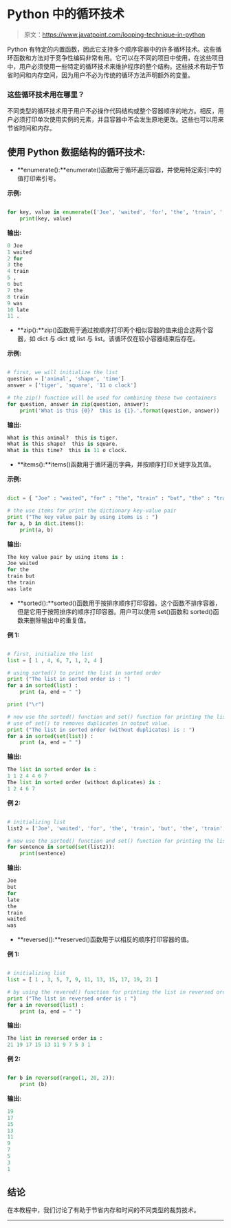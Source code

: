 # Python 中的循环技术

> 原文：<https://www.javatpoint.com/looping-technique-in-python>

Python 有特定的内置函数，因此它支持多个顺序容器中的许多循环技术。这些循环函数和方法对于竞争性编码非常有用。它可以在不同的项目中使用，在这些项目中，用户必须使用一些特定的循环技术来维护程序的整个结构。这些技术有助于节省时间和内存空间，因为用户不必为传统的循环方法声明额外的变量。

### 这些循环技术用在哪里？

不同类型的循环技术用于用户不必操作代码结构或整个容器顺序的地方。相反，用户必须打印单次使用实例的元素，并且容器中不会发生原地更改。这些也可以用来节省时间和内存。

## 使用 Python 数据结构的循环技术:

*   **enumerate():**enumerate()函数用于循环遍历容器，并使用特定索引中的值打印索引号。

**示例:**

```py

for key, value in enumerate(['Joe', 'waited', 'for', 'the', 'train', ',', 'but', 'the', 'train', 'was', 'late', '.']):
    print(key, value)

```

**输出:**

```py
0 Joe
1 waited
2 for
3 the
4 train
5 ,
6 but
7 the
8 train
9 was
10 late
11 .

```

*   **zip():**zip()函数用于通过按顺序打印两个相似容器的值来组合这两个容器，如 dict 与 dict 或 list 与 list。该循环仅在较小容器结束后存在。

**示例:**

```py

# first, we will initialize the list
question = ['animal', 'shape', 'time']
answer = ['tiger', 'square', '11 o clock']

# the zip() function will be used for combining these two containers 
for question, answer in zip(question, answer):
    print('What is this {0}?  this is {1}.'.format(question, answer))

```

**输出:**

```py
What is this animal?  this is tiger.
What is this shape?  this is square.
What is this time?  this is 11 o clock.

```

*   **items():**items()函数用于循环遍历字典，并按顺序打印关键字及其值。

**示例:**

```py

dict = { "Joe" : "waited", "for" : "the", "train" : "but", "the" : "train", "was" : "late" }

# the use items for print the dictionary key-value pair
print ("The key value pair by using items is : ")
for a, b in dict.items():
    print(a, b)

```

**输出:**

```py
The key value pair by using items is : 
Joe waited
for the
train but
the train
was late

```

*   **sorted():**sorted()函数用于按排序顺序打印容器。这个函数不排序容器，但是它用于按照排序的顺序打印容器。用户可以使用 set()函数和 sorted()函数来删除输出中的重复值。

**例 1:**

```py

# first, initialize the list
list = [ 1 , 4, 6, 7, 1, 2, 4 ]

# using sorted() to print the list in sorted order
print ("The list in sorted order is : ")
for a in sorted(list) :
    print (a, end = " ")

print ("\r")

# now use the sorted() function and set() function for printing the list in sorted order
# use of set() to removes duplicates in output value.
print ("The list in sorted order (without duplicates) is : ")
for a in sorted(set(list)) :
    print (a, end = " ")

```

**输出:**

```py
The list in sorted order is : 
1 1 2 4 4 6 7 
The list in sorted order (without duplicates) is : 
1 2 4 6 7

```

**例 2:**

```py

# initializing list
list2 = ['Joe', 'waited', 'for', 'the', 'train', 'but', 'the', 'train', 'was', 'late']

# now use the sorted() function and set() function for printing the list in sorted order
for sentence in sorted(set(list2)):
    print(sentence)

```

**输出:**

```py
Joe
but
for
late
the
train
waited
was

```

*   **reversed():**reserved()函数用于以相反的顺序打印容器的值。

**例 1:**

```py

# initializing list
list = [ 1 , 3, 5, 7, 9, 11, 13, 15, 17, 19, 21 ]

# by using the revered() function for printing the list in reversed order
print ("The list in reversed order is : ")
for a in reversed(list) :
    print (a, end = " ")

```

**输出:**

```py
The list in reversed order is : 
21 19 17 15 13 11 9 7 5 3 1

```

**例 2:**

```py

for b in reversed(range(1, 20, 2)):
    print (b)

```

**输出:**

```py
19
17
15
13
11
9
7
5
3
1

```

## 结论

在本教程中，我们讨论了有助于节省内存和时间的不同类型的裁剪技术。

* * *